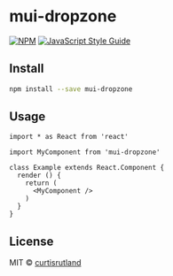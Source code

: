 # mui-dropzone

> 

[![NPM](https://img.shields.io/npm/v/mui-dropzone.svg)](https://www.npmjs.com/package/mui-dropzone) [![JavaScript Style Guide](https://img.shields.io/badge/code_style-standard-brightgreen.svg)](https://standardjs.com)

## Install

```bash
npm install --save mui-dropzone
```

## Usage

```tsx
import * as React from 'react'

import MyComponent from 'mui-dropzone'

class Example extends React.Component {
  render () {
    return (
      <MyComponent />
    )
  }
}
```

## License

MIT © [curtisrutland](https://github.com/curtisrutland)
